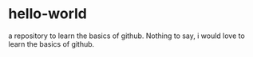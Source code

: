 # hello-world
a repository to learn the basics of github.
Nothing to say,
i would love to learn the basics of github.

